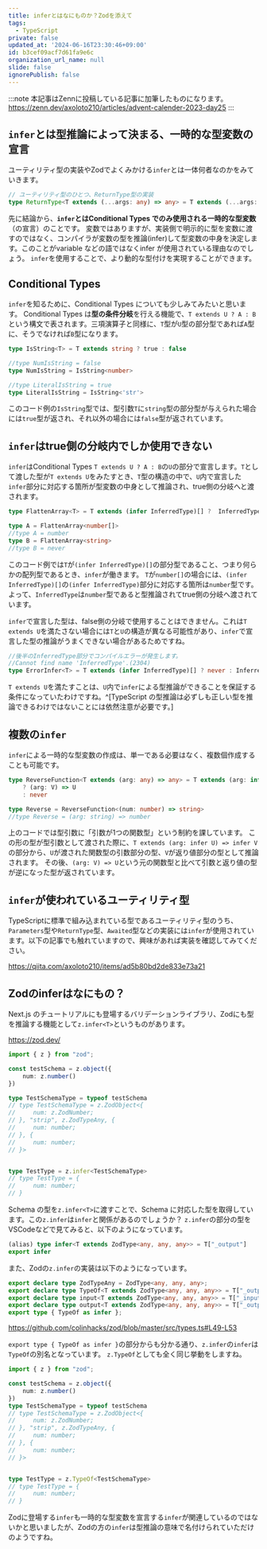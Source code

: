 ```yaml
---
title: inferとはなにものか？Zodを添えて
tags:
  - TypeScript
private: false
updated_at: '2024-06-16T23:30:46+09:00'
id: b3cef09acf7d61fa9e6c
organization_url_name: null
slide: false
ignorePublish: false
---
```

:::note
本記事はZennに投稿している記事に加筆したものになります。
https://zenn.dev/axoloto210/articles/advent-calender-2023-day25
:::
## `infer`とは型推論によって決まる、一時的な型変数の宣言
ユーティリティ型の実装やZodでよくみかける`infer`とは一体何者なのかをみていきます。
```ts
// ユーティリティ型のひとつ、ReturnType型の実装
type ReturnType<T extends (...args: any) => any> = T extends (...args: any) => infer R ? R : any;
```
先に結論から、**`infer`とはConditional Types でのみ使用される一時的な型変数**（の宣言）のことです。
変数ではありますが、実装側で明示的に型を変数に渡すのではなく、コンパイラが変数の型を推論(infer)して型変数の中身を決定します。このことがvariable などの語ではなくinfer が使用されている理由なのでしょう。
`infer`を使用することで、より動的な型付けを実現することができます。

## Conditional Types
`infer`を知るために、Conditional Types についても少しみてみたいと思います。
Conditional Types は**型の条件分岐**を行える機能で、`T extends U ? A : B`という構文で表されます。三項演算子と同様に、`T`型が`U`型の部分型であれば`A`型に、そうでなければ`B`型になります。
```ts
type IsString<T> = T extends string ? true : false

//type NumIsString = false
type NumIsString = IsString<number>

//type LiteralIsString = true
type LiteralIsString = IsString<'str'>
```
このコード例の`IsString`型では、型引数`T`に`string`型の部分型が与えられた場合には`true`型が返され、それ以外の場合には`false`型が返されています。

## `infer`はtrue側の分岐内でしか使用できない
`infer`はConditional Types `T extends U ? A : B`の`U`の部分で宣言します。`T`として渡した型が`T extends U`をみたすとき、`T`型の構造の中で、`U`内で宣言した`infer`部分に対応する箇所が型変数の中身として推論され、true側の分岐へと渡されます。
```ts
type FlattenArray<T> = T extends (infer InferredType)[] ?  InferredType : never;

type A = FlattenArray<number[]>
//type A = number
type B = FlattenArray<string>
//type B = never
```
このコード例では`T`が`(infer InferredType)[]`の部分型であること、つまり何らかの配列型であるとき、`infer`が働きます。
`T`が`number[]`の場合には、`(infer InferredType)[]`の`(infer InferredType)`部分に対応する箇所は`number`型です。よって、`InferredType`は`number`型であると型推論されてtrue側の分岐へ渡されています。

`infer`で宣言した型は、false側の分岐で使用することはできません。これは`T extends U`を満たさない場合には`T`と`U`の構造が異なる可能性があり、`infer`で宣言した型の推論がうまくできない場合があるためですね。
```ts
//後半のInferredType部分でコンパイルエラーが発生します。
//Cannot find name 'InferredType'.(2304)
type ErrorInfer<T> = T extends (infer InferredType)[] ? never : InferredType;
```
`T extends U`を満たすことは、`U`内で`infer`による型推論ができることを保証する条件になっていたわけですね。^[TypeScript の型推論は必ずしも正しい型を推論できるわけではないことには依然注意が必要です。]
## 複数の`infer`
`infer`による一時的な型変数の作成は、単一である必要はなく、複数個作成することも可能です。
```ts
type ReverseFunction<T extends (arg: any) => any> = T extends (arg: infer U) => infer V
    ? (arg: V) => U
    : never

type Reverse = ReverseFunction<(num: number) => string>
//type Reverse = (arg: string) => number
```
上のコードでは型引数に「引数が1つの関数型」という制約を課しています。
この形の型が型引数として渡された際に、`T extends (arg: infer U) => infer V`の部分から、`U`が渡された関数型の引数部分の型、`V`が返り値部分の型として推論されます。
その後、`(arg: V) => U`という元の関数型と比べて引数と返り値の型が逆になった型が返されています。
## `infer`が使われているユーティリティ型
TypeScriptに標準で組み込まれている型であるユーティリティ型のうち、`Parameters`型や`ReturnType`型、`Awaited`型などの実装には`infer`が使用されています。以下の記事でも触れていますので、興味があれば実装を確認してみてください。

https://qiita.com/axoloto210/items/ad5b80bd2de833e73a21

## Zodのinferはなにもの？
Next.js のチュートリアルにも登場するバリデーションライブラリ、Zodにも型を推論する機能として`z.infer<T>`というものがあります。

https://zod.dev/
```ts
import { z } from "zod";

const testSchema = z.object({
    num: z.number()
})

type TestSchemaType = typeof testSchema
// type TestSchemaType = z.ZodObject<{
//     num: z.ZodNumber;
// }, "strip", z.ZodTypeAny, {
//     num: number;
// }, {
//     num: number;
// }>


type TestType = z.infer<TestSchemaType>
// type TestType = {
//     num: number;
// }
```
Schema の型を`z.infer<T>`に渡すことで、Schema に対応した型を取得しています。この`z.infer`は`infer`と関係があるのでしょうか？
`z.infer`の部分の型をVSCodeなどで見てみると、以下のようになっています。
```ts
(alias) type infer<T extends ZodType<any, any, any>> = T["_output"]
export infer
```
また、Zodの`z.infer`の実装は以下のようになっています。
```ts:zod/lib/type.d.ts
export declare type ZodTypeAny = ZodType<any, any, any>;
export declare type TypeOf<T extends ZodType<any, any, any>> = T["_output"];
export declare type input<T extends ZodType<any, any, any>> = T["_input"];
export declare type output<T extends ZodType<any, any, any>> = T["_output"];
export type { TypeOf as infer };
```

https://github.com/colinhacks/zod/blob/master/src/types.ts#L49-L53

`export type { TypeOf as infer }`の部分からも分かる通り、`z.infer`の`infer`は`TypeOf`の別名となっています。
`z.TypeOf`としても全く同じ挙動をしますね。
```ts
import { z } from "zod";

const testSchema = z.object({
    num: z.number()
})
type TestSchemaType = typeof testSchema
// type TestSchemaType = z.ZodObject<{
//     num: z.ZodNumber;
// }, "strip", z.ZodTypeAny, {
//     num: number;
// }, {
//     num: number;
// }>


type TestType = z.TypeOf<TestSchemaType>
// type TestType = {
//     num: number;
// }
```
Zodに登場する`infer`も一時的な型変数を宣言する`infer`が関連しているのではないかと思いましたが、Zodの方の`infer`は型推論の意味で名付けられていただけのようですね。
